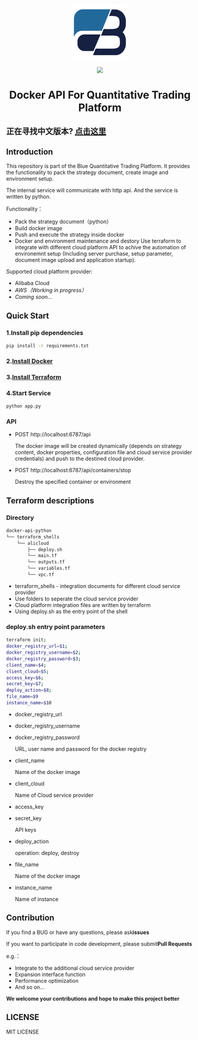 <p align="center">
    <a href="http://www.sdqtrade.com/">
        <img alt="Docker API For Quantitative  Trading Platform" src="logo.png" width="150" style="max-width: 100%" />
    </a>
</p>
<p align="center">
    <a href="https://opensource.org/licenses/MIT">
        <img src="https://img.shields.io/badge/license-MIT-green" />
    </a>
</p>
<h1 align="center">Docker API For Quantitative  Trading Platform</h1>

## **正在寻找中文版本? [点击这里](./README_zh_CN.md)**

## Introduction
This repository is part of the Blue Quantitative Trading Platform. 
It provides the functionality to pack the strategy document, create image and environment setup.   

The internal service will communicate with http api. And the service is written by python.


Functionality：
* Pack the strategy document（python）
* Build docker image
* Push and execute the strategy inside docker
* Docker and environment maintenance and destory
  Use terraform to integrate with different cloud platform API to achive the automation of environemnt setup (Including server purchase, setup parameter, document image upload and application startup).
  
Supported cloud platform provider:
* Alibaba Cloud
* *AWS（Working in progress）*
* *Coming soon...*


## Quick Start
### 1.Install pip dependencies
```bash
pip install -r requirements.txt
```
### 2.[Install Docker](https://docs.docker.com/get-docker/)
### 3.[Install Terraform](https://www.terraform.io/downloads.html)

### 4.Start Service
```python
python app.py
```
### API
* POST http://localhost:6787/api

  The docker image will be created dynamically (depends on strategy content, docker properties, configuration file and cloud service provider credentials) and push to the destined cloud provider.
  

* POST http://localhost:6787/api/containers/stop

  Destroy the specified container or environment

## Terraform descriptions
### Directory
```bash
docker-api-python
└── terraform_shells
    └── alicloud
        ├── deploy.sh
        └── main.tf
        └── outputs.tf
        └── variables.tf
        └── vpc.tf
```
* terraform_shells - integration documents for different cloud service provider
* Use folders to seperate the cloud service provider
* Cloud platform integration files are written by terraform
* Using deploy.sh as the entry point of the shell


### deploy.sh entry point parameters
```bash
terraform init;
docker_registry_url=$1;
docker_registry_username=$2;
docker_registry_password=$3;
client_name=$4;
client_cloud=$5;
access_key=$6;
secret_key=$7;
deploy_action=$8;
file_name=$9
instance_name=$10
```
* docker_registry_url
* docker_registry_username
* docker_registry_password

  URL, user name and password for the docker registry

* client_name

  Name of the docker image

* client_cloud

  Name of Cloud service provider

* access_key
* secret_key

  API keys

* deploy_action

  operation: deploy, destroy

* file_name

  Name of the docker image

* instance_name

  Name of instance

## Contribution
If you find a BUG or have any questions, please ask**issues**

If you want to participate in code development, please submit**Pull Requests**

e.g.：
* Integrate to the additional cloud service provider
* Expansion interface function
* Performance optimization
* And so on...

**We welcome your contributions and hope to make this project better**

## LICENSE
MIT LICENSE
